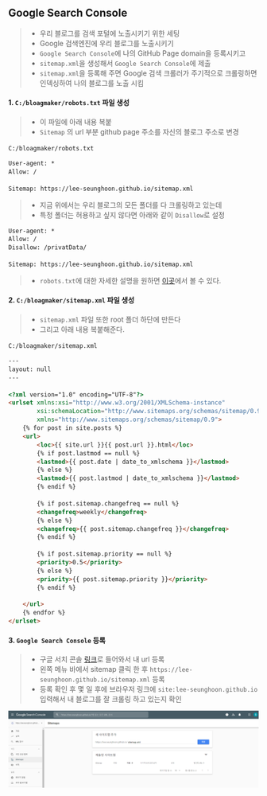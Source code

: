 ## Google Search Console

> - 우리 블로그를 검색 포털에 노출시키기 위한 세팅
> - Google 검색엔진에 우리 블로그를 노출시키기
> - `Google Search Console`에 나의 GitHub Page domain을 등록시키고
> - `sitemap.xml`을 생성해서 `Google Search Console`에 제출
> - `sitemap.xml`을 등록해 주면 Google 검색 크롤러가 주기적으로 크롤링하면 인덱싱하여 나의 블로그를 노출 시킴



#### 1. `C:/bloagmaker/robots.txt` 파일 생성

> - 이 파일에 아래 내용 복붙
> - `Sitemap` 의 url 부분 github page 주소를 자신의 블로그 주소로 변경

`C:/bloagmaker/robots.txt`

```txt
User-agent: *
Allow: /

Sitemap: https://lee-seunghoon.github.io/sitemap.xml
```

> - 지금 위에서는 우리 블로그의 모든 폴더를 다 크롤링하고 있는데
> - 특정 폴더는 허용하고 싶지 않다면 아래와 같이 `Disallow`로 설정

```txt
User-agent: *
Allow: /
Disallow: /privatData/

Sitemap: https://lee-seunghoon.github.io/sitemap.xml
```

> - `robots.txt`에 대한 자세한 설명을 원하면 [이곳](https://developers.google.com/search/docs/advanced/robots/create-robots-txt?hl=ko&ref_topic=6061961&visit_id=637699678420522913-1383622641&rd=1)에서 볼 수 있다.



#### 2. `C:/bloagmaker/sitemap.xml` 파일 생성

> - `sitemap.xml` 파일 또한 root 폴더 하단에 만든다
> - 그리고 아래 내용 복붙해준다.

`C:/bloagmaker/sitemap.xml`

```html
---
layout: null
---

<?xml version="1.0" encoding="UTF-8"?>
<urlset xmlns:xsi="http://www.w3.org/2001/XMLSchema-instance"
        xsi:schemaLocation="http://www.sitemaps.org/schemas/sitemap/0.9 http://www.sitemaps.org/schemas/sitemap/0.9/sitemap.xsd"
        xmlns="http://www.sitemaps.org/schemas/sitemap/0.9">
    {% for post in site.posts %}
    <url>
        <loc>{{ site.url }}{{ post.url }}.html</loc>
        {% if post.lastmod == null %}
        <lastmod>{{ post.date | date_to_xmlschema }}</lastmod>
        {% else %}
        <lastmod>{{ post.lastmod | date_to_xmlschema }}</lastmod>
        {% endif %}

        {% if post.sitemap.changefreq == null %}
        <changefreq>weekly</changefreq>
        {% else %}
        <changefreq>{{ post.sitemap.changefreq }}</changefreq>
        {% endif %}

        {% if post.sitemap.priority == null %}
        <priority>0.5</priority>
        {% else %}
        <priority>{{ post.sitemap.priority }}</priority>
        {% endif %}

    </url>
    {% endfor %}
</urlset>
```



#### 3. `Google Search Console` 등록

> - 구글 서치 콘솔 [링크](https://webcache.googleusercontent.com/search?q=cache:fBoxFNDL1WgJ:https://search.google.com/search-console%3Fhl%3Dko+&cd=1&hl=ko&ct=clnk&gl=kr)로 들어와서 내 url 등록
> - 왼쪽 메뉴 바에서 sitemap 클릭 한 후 `https://lee-seunghoon.github.io/sitemap.xml` 등록
> - 등록 확인 후 몇 일 후에 브라우저 링크에 `site:lee-seunghoon.github.io` 입력해서 내 블로그를 잘 크롤링 하고 있는지 확인

![image-20211016190722752](md-images/image-20211016190722752.png)
